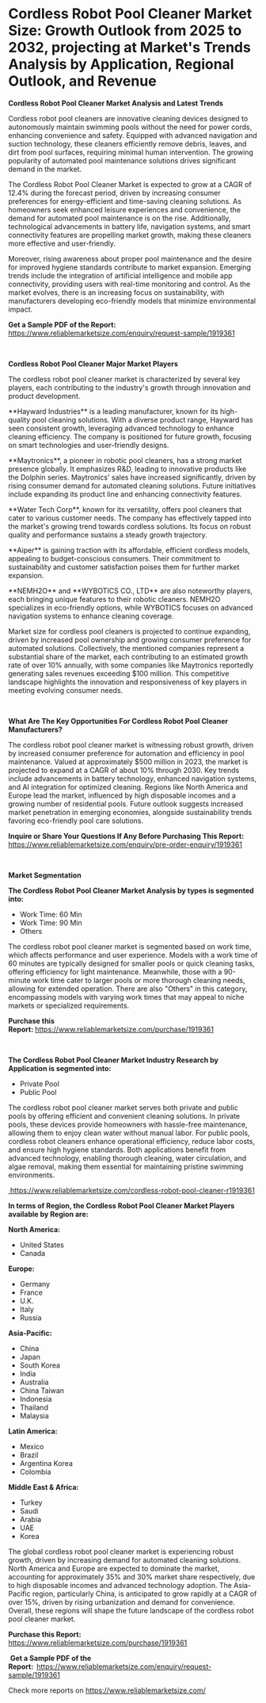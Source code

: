 <p><h1>Cordless Robot Pool Cleaner Market Size: Growth Outlook from 2025 to 2032, projecting at Market's Trends Analysis by Application, Regional Outlook, and Revenue</h1></p><p><strong>Cordless Robot Pool Cleaner Market Analysis and Latest Trends</strong></p>
<p><p>Cordless robot pool cleaners are innovative cleaning devices designed to autonomously maintain swimming pools without the need for power cords, enhancing convenience and safety. Equipped with advanced navigation and suction technology, these cleaners efficiently remove debris, leaves, and dirt from pool surfaces, requiring minimal human intervention. The growing popularity of automated pool maintenance solutions drives significant demand in the market.</p><p>The Cordless Robot Pool Cleaner Market is expected to grow at a CAGR of 12.4% during the forecast period, driven by increasing consumer preferences for energy-efficient and time-saving cleaning solutions. As homeowners seek enhanced leisure experiences and convenience, the demand for automated pool maintenance is on the rise. Additionally, technological advancements in battery life, navigation systems, and smart connectivity features are propelling market growth, making these cleaners more effective and user-friendly.</p><p>Moreover, rising awareness about proper pool maintenance and the desire for improved hygiene standards contribute to market expansion. Emerging trends include the integration of artificial intelligence and mobile app connectivity, providing users with real-time monitoring and control. As the market evolves, there is an increasing focus on sustainability, with manufacturers developing eco-friendly models that minimize environmental impact.</p></p>
<p><strong>Get a Sample PDF of the Report:&nbsp;</strong> <a href="https://www.reliablemarketsize.com/enquiry/request-sample/1919361?utm_campaign=3563&utm_medium=2&utm_source=Github&utm_content=ia&utm_term=10042025&utm_id=cordless-robot-pool-cleaner">https://www.reliablemarketsize.com/enquiry/request-sample/1919361</a></p>
<p>&nbsp;</p>
<p><strong>Cordless Robot Pool Cleaner Major Market Players</strong></p>
<p><p>The cordless robot pool cleaner market is characterized by several key players, each contributing to the industry's growth through innovation and product development. </p><p>**Hayward Industries** is a leading manufacturer, known for its high-quality pool cleaning solutions. With a diverse product range, Hayward has seen consistent growth, leveraging advanced technology to enhance cleaning efficiency. The company is positioned for future growth, focusing on smart technologies and user-friendly designs.</p><p>**Maytronics**, a pioneer in robotic pool cleaners, has a strong market presence globally. It emphasizes R&D, leading to innovative products like the Dolphin series. Maytronics' sales have increased significantly, driven by rising consumer demand for automated cleaning solutions. Future initiatives include expanding its product line and enhancing connectivity features.</p><p>**Water Tech Corp**, known for its versatility, offers pool cleaners that cater to various customer needs. The company has effectively tapped into the market's growing trend towards cordless solutions. Its focus on robust quality and performance sustains a steady growth trajectory.</p><p>**Aiper** is gaining traction with its affordable, efficient cordless models, appealing to budget-conscious consumers. Their commitment to sustainability and customer satisfaction poises them for further market expansion.</p><p>**NEMH2O** and **WYBOTICS CO., LTD** are also noteworthy players, each bringing unique features to their robotic cleaners. NEMH2O specializes in eco-friendly options, while WYBOTICS focuses on advanced navigation systems to enhance cleaning coverage.</p><p>Market size for cordless pool cleaners is projected to continue expanding, driven by increased pool ownership and growing consumer preference for automated solutions. Collectively, the mentioned companies represent a substantial share of the market, each contributing to an estimated growth rate of over 10% annually, with some companies like Maytronics reportedly generating sales revenues exceeding $100 million. This competitive landscape highlights the innovation and responsiveness of key players in meeting evolving consumer needs.</p></p>
<p>&nbsp;</p>
<p><strong>What Are The Key Opportunities For Cordless Robot Pool Cleaner Manufacturers?</strong></p>
<p><p>The cordless robot pool cleaner market is witnessing robust growth, driven by increased consumer preference for automation and efficiency in pool maintenance. Valued at approximately $500 million in 2023, the market is projected to expand at a CAGR of about 10% through 2030. Key trends include advancements in battery technology, enhanced navigation systems, and AI integration for optimized cleaning. Regions like North America and Europe lead the market, influenced by high disposable incomes and a growing number of residential pools. Future outlook suggests increased market penetration in emerging economies, alongside sustainability trends favoring eco-friendly pool care solutions.</p></p>
<p><strong>Inquire or Share Your Questions If Any Before Purchasing This Report:</strong> <a href="https://www.reliablemarketsize.com/enquiry/pre-order-enquiry/1919361?utm_campaign=3563&utm_medium=2&utm_source=Github&utm_content=ia&utm_term=10042025&utm_id=cordless-robot-pool-cleaner">https://www.reliablemarketsize.com/enquiry/pre-order-enquiry/1919361</a></p>
<p>&nbsp;</p>
<p><strong>Market Segmentation</strong></p>
<p><strong>The Cordless Robot Pool Cleaner Market Analysis by types is segmented into:</strong></p>
<p><ul><li>Work Time: 60 Min</li><li>Work Time: 90 Min</li><li>Others</li></ul></p>
<p><p>The cordless robot pool cleaner market is segmented based on work time, which affects performance and user experience. Models with a work time of 60 minutes are typically designed for smaller pools or quick cleaning tasks, offering efficiency for light maintenance. Meanwhile, those with a 90-minute work time cater to larger pools or more thorough cleaning needs, allowing for extended operation. There are also "Others" in this category, encompassing models with varying work times that may appeal to niche markets or specialized requirements.</p></p>
<p><strong>Purchase this Report:&nbsp;</strong><a href="https://www.reliablemarketsize.com/purchase/1919361?utm_campaign=3563&utm_medium=2&utm_source=Github&utm_content=ia&utm_term=10042025&utm_id=cordless-robot-pool-cleaner">https://www.reliablemarketsize.com/purchase/1919361</a></p>
<p>&nbsp;</p>
<p><strong>The Cordless Robot Pool Cleaner Market Industry Research by Application is segmented into:</strong></p>
<p><ul><li>Private Pool</li><li>Public Pool</li></ul></p>
<p><p>The cordless robot pool cleaner market serves both private and public pools by offering efficient and convenient cleaning solutions. In private pools, these devices provide homeowners with hassle-free maintenance, allowing them to enjoy clean water without manual labor. For public pools, cordless robot cleaners enhance operational efficiency, reduce labor costs, and ensure high hygiene standards. Both applications benefit from advanced technology, enabling thorough cleaning, water circulation, and algae removal, making them essential for maintaining pristine swimming environments.</p></p>
<p><a href="https://www.reliablemarketsize.com/cordless-robot-pool-cleaner-r1919361?utm_campaign=3563&utm_medium=2&utm_source=Github&utm_content=ia&utm_term=10042025&utm_id=cordless-robot-pool-cleaner">&nbsp;https://www.reliablemarketsize.com/cordless-robot-pool-cleaner-r1919361</a></p>
<p><strong>In terms of Region, the Cordless Robot Pool Cleaner Market Players available by Region are:</strong></p>
<p>
    <p> <strong> North America: </strong>
        <ul>
            <li>United States</li>
            <li>Canada</li>
        </ul>
        </p> 
    <p> <strong> Europe: </strong>
        <ul>
            <li>Germany</li>
            <li>France</li>
            <li>U.K.</li>
            <li>Italy</li>
            <li>Russia</li>
        </ul>
        </p> 
    <p> <strong> Asia-Pacific: </strong>
        <ul>
            <li>China</li>
            <li>Japan</li>
            <li>South Korea</li>
            <li>India</li>
            <li>Australia</li>
            <li>China Taiwan</li>
            <li>Indonesia</li>
            <li>Thailand</li>
            <li>Malaysia</li>
        </ul>
        </p> 
    <p> <strong> Latin America: </strong>
        <ul>
            <li>Mexico</li>
            <li>Brazil</li>
            <li>Argentina Korea</li>
            <li>Colombia</li>
        </ul>
        </p> 
    <p> <strong> Middle East & Africa: </strong>
        <ul>
            <li>Turkey</li>
            <li>Saudi</li>
            <li>Arabia</li>
            <li>UAE</li>
            <li>Korea</li>
        </ul>
    </p>
    </p>
<p><p>The global cordless robot pool cleaner market is experiencing robust growth, driven by increasing demand for automated cleaning solutions. North America and Europe are expected to dominate the market, accounting for approximately 35% and 30% market share respectively, due to high disposable incomes and advanced technology adoption. The Asia-Pacific region, particularly China, is anticipated to grow rapidly at a CAGR of over 15%, driven by rising urbanization and demand for convenience. Overall, these regions will shape the future landscape of the cordless robot pool cleaner market.</p></p>
<p><strong>Purchase this Report: </strong><a href="https://www.reliablemarketsize.com/purchase/1919361?utm_campaign=3563&utm_medium=2&utm_source=Github&utm_content=ia&utm_term=10042025&utm_id=cordless-robot-pool-cleaner">https://www.reliablemarketsize.com/purchase/1919361</a></p>
<p>&nbsp;<strong>Get a Sample PDF of the Report:&nbsp;&nbsp;</strong><a href="https://www.reliablemarketsize.com/enquiry/request-sample/1919361?utm_campaign=3563&utm_medium=2&utm_source=Github&utm_content=ia&utm_term=10042025&utm_id=cordless-robot-pool-cleaner">https://www.reliablemarketsize.com/enquiry/request-sample/1919361</a></p>
<p><strong></strong></p>
<p>Check more reports on <a href="https://www.reliablemarketsize.com/?utm_campaign=3563&utm_medium=2&utm_source=Github&utm_content=ia&utm_term=10042025&utm_id=cordless-robot-pool-cleaner">https://www.reliablemarketsize.com/</a></p>